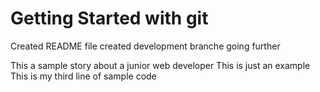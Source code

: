 # Getting Started with git

Created README file 
created development branche
going further

This a sample story about a junior web developer
This is just an example
This is my third line of sample code

